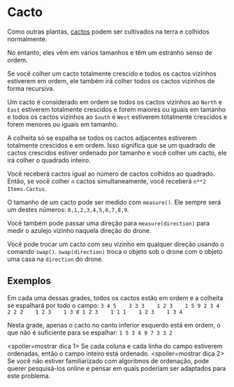 # Cacto
Como outras plantas, [cactos](objects/cactus) podem ser cultivados na terra e colhidos normalmente.

No entanto, eles vêm em vários tamanhos e têm um estranho senso de ordem.

Se você colher um cacto totalmente crescido e todos os cactos vizinhos estiverem em ordem, ele também irá colher todos os cactos vizinhos de forma recursiva.

Um cacto é considerado em ordem se todos os cactos vizinhos ao `North` e `East` estiverem totalmente crescidos e forem maiores ou iguais em tamanho e todos os cactos vizinhos ao `South` e `West` estiverem totalmente crescidos e forem menores ou iguais em tamanho.

A colheita só se espalha se todos os cactos adjacentes estiverem totalmente crescidos e em ordem. Isso significa que se um quadrado de cactos crescidos estiver ordenado por tamanho e você colher um cacto, ele irá colher o quadrado inteiro.

Você receberá cactos igual ao número de cactos colhidos ao quadrado. Então, se você colher `n` cactos simultaneamente, você receberá `n**2` `Items.Cactus`.

O tamanho de um cacto pode ser medido com `measure()`.
Ele sempre será um destes números: `0,1,2,3,4,5,6,7,8,9`.

Você também pode passar uma direção para `measure(direction)` para medir o azulejo vizinho naquela direção do drone.

Você pode trocar um cacto com seu vizinho em qualquer direção usando o comando `swap()`. `swap(direction)` troca o objeto sob o drone com o objeto uma casa na `direction` do drone.

## Exemplos
Em cada uma dessas grades, todos os cactos estão em ordem e a colheita se espalhará por todo o campo:
`3 4 5    3 3 3    1 2 3    1 5 9
2 3 4    2 2 2    1 2 3    1 3 8
1 2 3    1 1 1    1 2 3    1 3 4`

Nesta grade, apenas o cacto no canto inferior esquerdo está em ordem, o que não é suficiente para se espalhar:
`1 5 3
4 9 7
3 3 2`

<spoiler=mostrar dica 1>
Se cada coluna e cada linha do campo estiverem ordenadas, então o campo inteiro está ordenado.
</spoiler>
<spoiler=mostrar dica 2>
Se você não estiver familiarizado com algoritmos de ordenação, pode querer pesquisá-los online e pensar em quais poderiam ser adaptados para este problema.
</spoiler>